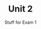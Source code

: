 ---
title: "Unit 2"
# list or single layouts are possible
layout: single-series # list, list-sidebar, single-series
weight: 2
subtitle: "Stuff for Exam 1"
description: |
  Civil Liberties
cascade:
  draft: false
  # list or single layouts are possible
  layout: single-series # list, list-sidebar, single-series
  date: 2022-02-01
---